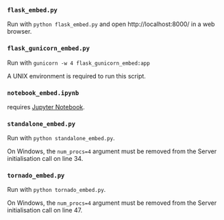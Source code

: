 ### `flask_embed.py`

Run with `python flask_embed.py` and open http://localhost:8000/ in a web browser.

### `flask_gunicorn_embed.py`

Run with `gunicorn -w 4 flask_gunicorn_embed:app`

A UNIX environment is required to run this script.

### `notebook_embed.ipynb`

requires [Jupyter Notebook](https://jupyter.org/).

### `standalone_embed.py`

Run with `python standalone_embed.py`.

On Windows, the `num_procs=4` argument must be removed from the Server initialisation call on line 34.

### `tornado_embed.py`

Run with `python tornado_embed.py`.

On Windows, the `num_procs=4` argument must be removed from the Server initialisation call on line 47.

